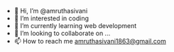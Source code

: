 - 👋 Hi, I’m @amruthasivani
- 👀 I’m interested in coding
- 🌱 I’m currently learning web development
- 💞️ I’m looking to collaborate on ...
- 📫 How to reach me amruthasivani1863@gmail.com

<!---
amruthasivani/amruthasivani is a ✨ special ✨ repository because its `README.md` (this file) appears on your GitHub profile.
You can click the Preview link to take a look at your changes.
--->
